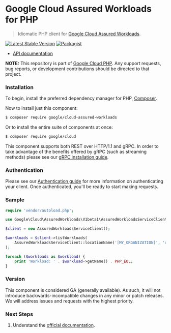 # Google Cloud Assured Workloads for PHP

> Idiomatic PHP client for [Google Cloud Assured Workloads](https://cloud.google.com/assured-workloads).

[![Latest Stable Version](https://poser.pugx.org/google/cloud-assured-workloads/v/stable)](https://packagist.org/packages/google/cloud-assured-workloads) [![Packagist](https://img.shields.io/packagist/dm/google/cloud-assured-workloads.svg)](https://packagist.org/packages/google/cloud-assured-workloads)

* [API documentation](http://googleapis.github.io/google-cloud-php/#/docs/cloud-assured-workloads/latest/assuredworkloads/readme)

**NOTE:** This repository is part of [Google Cloud PHP](https://github.com/googleapis/google-cloud-php). Any
support requests, bug reports, or development contributions should be directed to
that project.

### Installation

To begin, install the preferred dependency manager for PHP, [Composer](https://getcomposer.org/).

Now to install just this component:

```sh
$ composer require google/cloud-assured-workloads
```

Or to install the entire suite of components at once:

```sh
$ composer require google/cloud
```

This component supports both REST over HTTP/1.1 and gRPC. In order to take advantage of the benefits offered by gRPC (such as streaming methods)
please see our [gRPC installation guide](https://cloud.google.com/php/grpc).

### Authentication

Please see our [Authentication guide](https://github.com/googleapis/google-cloud-php/blob/main/AUTHENTICATION.md) for more information
on authenticating your client. Once authenticated, you'll be ready to start making requests.

### Sample

```php
require 'vendor/autoload.php';

use Google\Cloud\AssuredWorkloads\V1beta1\AssuredWorkloadsServiceClient;

$client = new AssuredWorkloadsServiceClient();

$workloads = $client->listWorkloads(
    AssuredWorkloadsServiceClient::locationName('[MY_ORGANIZATION]', 'us-west1')
);

foreach ($workloads as $workload) {
    print 'Workload: ' . $workload->getName() . PHP_EOL;
}
```

### Version

This component is considered GA (generally available). As such, it will not introduce backwards-incompatible changes in
any minor or patch releases. We will address issues and requests with the highest priority.

### Next Steps

1. Understand the [official documentation](https://cloud.google.com/assured-workloads/docs).
